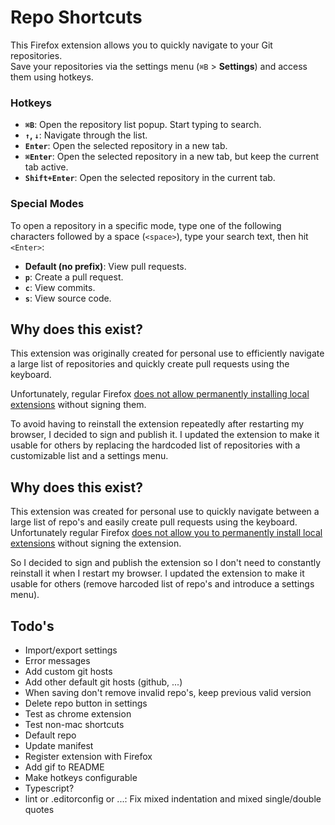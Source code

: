 # Repo Shortcuts
This Firefox extension allows you to quickly navigate to your Git repositories.  
Save your repositories via the settings menu (`⌘B` > **Settings**) and access them using hotkeys.

### Hotkeys
- **`⌘B`**: Open the repository list popup. Start typing to search.  
- **`↑`, `↓`**: Navigate through the list.  
- **`Enter`**: Open the selected repository in a new tab.  
- **`⌘Enter`**: Open the selected repository in a new tab, but keep the current tab active.  
- **`Shift+Enter`**: Open the selected repository in the current tab.  

### Special Modes
To open a repository in a specific mode, type one of the following characters followed by a space (`<space>`), type your search text, then hit `<Enter>`:  
- **Default (no prefix)**: View pull requests.  
- **`p`**: Create a pull request.  
- **`c`**: View commits.  
- **`s`**: View source code.  

## Why does this exist?
This extension was originally created for personal use to efficiently navigate a large list of repositories and quickly create pull requests using the keyboard.  

Unfortunately, regular Firefox [does not allow permanently installing local extensions](https://stackoverflow.com/questions/47363481/install-a-personal-firefox-web-extension-permanently) without signing them.

To avoid having to reinstall the extension repeatedly after restarting my browser, I decided to sign and publish it. I updated the extension to make it usable for others by replacing the hardcoded list of repositories with a customizable list and a settings menu.

## Why does this exist?
This extension was created for personal use to quickly navigate between a large list of repo's and easily create pull requests using the keyboard.
Unfortunately regular Firefox [does not allow you to permanently install local extensions](https://stackoverflow.com/questions/47363481/install-a-personal-firefox-web-extension-permanently) without signing the extension.

So I decided to sign and publish the extension so I don't need to constantly reinstall it when I restart my browser. I updated the extension to make it usable for others (remove harcoded list of repo's and introduce a settings menu).

## Todo's
* Import/export settings
* Error messages
* Add custom git hosts
* Add other default git hosts (github, ...)
* When saving don't remove invalid repo's, keep previous valid version
* Delete repo button in settings
* Test as chrome extension
* Test non-mac shortcuts
* Default repo
* Update manifest
* Register extension with Firefox
* Add gif to README
* Make hotkeys configurable
* Typescript?
* lint or .editorconfig or ...: Fix mixed indentation and mixed single/double quotes
